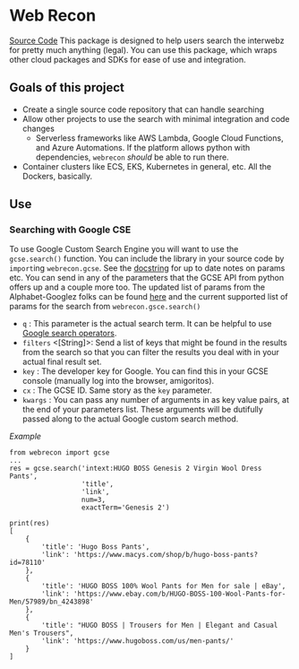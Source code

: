 # Web Recon
[Source Code](https://github.com/adam-phillipps/recon/tree/master/web_recon/webrecon)
This package is designed to help users search the interwebz for pretty much anything (legal).  You can use this package, which wraps other cloud packages and SDKs for ease of use and integration.

## Goals of this project
- Create a single source code repository that can handle searching
- Allow other projects to use the search with minimal integration and code changes
	- Serverless frameworks like AWS Lambda, Google Cloud Functions, and Azure Automations.  If the platform allows python with dependencies, `webrecon` _should_ be able to run there.
- Container clusters like ECS, EKS, Kubernetes in general, etc.  All the Dockers, basically.

## Use
### Searching with Google CSE
To use Google Custom Search Engine you will want to use the `gcse.search()` function.  You can include the library in your source code by `import`ing `webrecon.gcse`.  See the [docstring](https://github.com/adam-phillipps/recon/blob/master/web_recon/webrecon/webrecon/gcse.py) for up to date notes on params etc.
You can send in any of the parameters that the GCSE API from python offers up and a couple more too.
The updated list of params from the Alphabet-Googlez folks can be found [here](https://developers.google.com/resources/api-libraries/documentation/customsearch/v1/python/latest/customsearch_v1.cse.html) and the current supported list of params for the search from `webrecon.gsce.search()`


- `q` <String>: This parameter is the actual search term.  It can be helpful to use [Google search operators](https://ahrefs.com/blog/google-advanced-search-operators/).
- `filters` <[String]>: Send a list of keys that might be found in the results from the search so that you can filter the results you deal with in your actual final result set.
- `key` <String>: The developer key for Google.  You can find this in your GCSE console (manually log into the browser, amigoritos).
- `cx` <String>: The GCSE ID.  Same story as the `key` parameter.
- `kwargs` <KeyWord Args>: You can pass any number of arguments in as key value pairs, at the end of your parameters list.  These arguments will be dutifully passed along to the actual Google custom search method.

*Example*

	from webrecon import gcse
	...
	res = gcse.search('intext:HUGO BOSS Genesis 2 Virgin Wool Dress Pants',
					  'title',
					  'link',
					  num=3,
					  exactTerm='Genesis 2')

	print(res)
	[
		{
			'title': 'Hugo Boss Pants',
			'link': 'https://www.macys.com/shop/b/hugo-boss-pants?id=78110'
		},
		{
			'title': 'HUGO BOSS 100% Wool Pants for Men for sale | eBay',
			'link': 'https://www.ebay.com/b/HUGO-BOSS-100-Wool-Pants-for-Men/57989/bn_4243898'
		},
		{
			'title': "HUGO BOSS | Trousers for Men | Elegant and Casual Men's Trousers",
			'link': 'https://www.hugoboss.com/us/men-pants/'
		}
	]